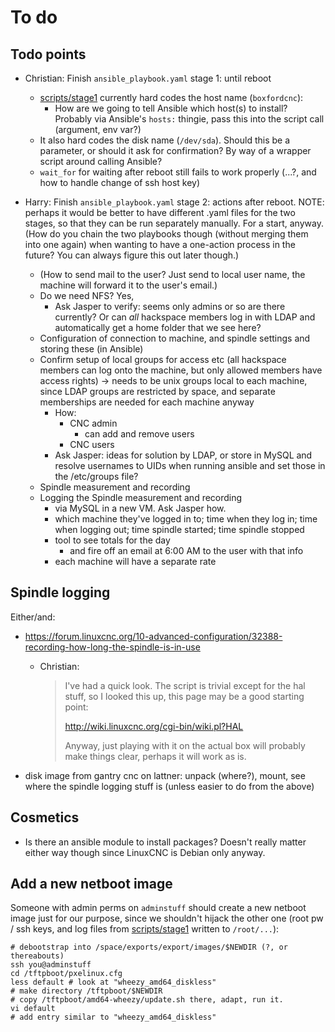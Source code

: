 # To do

## Todo points

* Christian: Finish `ansible_playbook.yaml` stage 1: until reboot 

    * [scripts/stage1](scripts/stage1) currently hard codes the host name (`boxfordcnc`):
        * How are we going to tell Ansible which host(s) to install? Probably via Ansible's `hosts:` thingie, pass this into the script call (argument, env var?)
    * It also hard codes the disk name (`/dev/sda`). Should this be a parameter, or should it ask for confirmation? By way of a wrapper script around calling Ansible?
    * `wait_for` for waiting after reboot still fails to work properly (...?, and how to handle change of ssh host key)

* Harry: Finish `ansible_playbook.yaml` stage 2: actions after reboot. NOTE: perhaps it would be better to have different .yaml files for the two stages, so that they can be run separately manually. For a start, anyway. (How do you chain the two playbooks though (without merging them into one again) when wanting to have a one-action process in the future? You can always figure this out later though.)

    * (How to send mail to the user? Just send to local user name, the machine will forward it to the user's email.)
    * Do we need NFS? Yes,
        * Ask Jasper to verify: seems only admins or so are there currently? Or can *all* hackspace members log in with LDAP and automatically get a home folder that we see here?
    * Configuration of connection to machine, and spindle settings and storing these (in Ansible)
    * Confirm setup of local groups for access etc (all hackspace members can log onto the machine, but only allowed members have access rights) -> needs to be unix groups local to each machine, since LDAP groups are restricted by space, and separate memberships are needed for each machine anyway
        * How:
            * CNC admin
                * can add and remove users 
            * CNC users
        * Ask Jasper: ideas for solution by LDAP, or store in MySQL and resolve usernames to UIDs when running ansible and set those in the /etc/groups file?
    * Spindle measurement and recording
    * Logging the Spindle measurement and recording
        * via MySQL in a new VM. Ask Jasper how.
        * which machine they've logged in to; time when they log in; time when logging out; time spindle started; time spindle stopped
        * tool to see totals for the day
            * and fire off an email at 6:00 AM to the user with that info
        * each machine will have a separate rate

## Spindle logging

Either/and:

* https://forum.linuxcnc.org/10-advanced-configuration/32388-recording-how-long-the-spindle-is-in-use
    * Christian:
    
        > I've had a quick look. The script is trivial except for the
        > hal stuff, so I looked this up, this page may be a good
        > starting point:
        > 
        > http://wiki.linuxcnc.org/cgi-bin/wiki.pl?HAL
        >
        > Anyway, just playing with it on the actual box will probably make things clear, perhaps it will work as is.

* disk image from gantry cnc on lattner:  unpack (where?), mount, see where the spindle logging stuff is (unless easier to do from the above)


## Cosmetics

* Is there an ansible module to install packages? Doesn't really matter either way though since LinuxCNC is Debian only anyway.


## Add a new netboot image

Someone with admin perms on `adminstuff` should create a new netboot image just for our purpose, since we shouldn't hijack the other one (root pw / ssh keys, and log files from [scripts/stage1](scripts/stage1) written to `/root/...`):

    # debootstrap into /space/exports/export/images/$NEWDIR (?, or thereabouts)
    ssh you@adminstuff
    cd /tftpboot/pxelinux.cfg
    less default # look at "wheezy_amd64_diskless"
    # make directory /tftpboot/$NEWDIR
    # copy /tftpboot/amd64-wheezy/update.sh there, adapt, run it.
    vi default
    # add entry similar to "wheezy_amd64_diskless"
    
